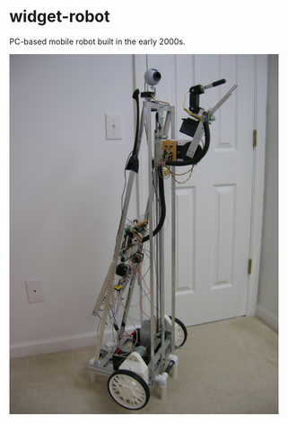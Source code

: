 # widget-robot
PC-based mobile robot built in the early 2000s.

<img src="https://github.com/RyanDellana/widget-robot/blob/master/Widget.jpg" height=640px width=480px />

